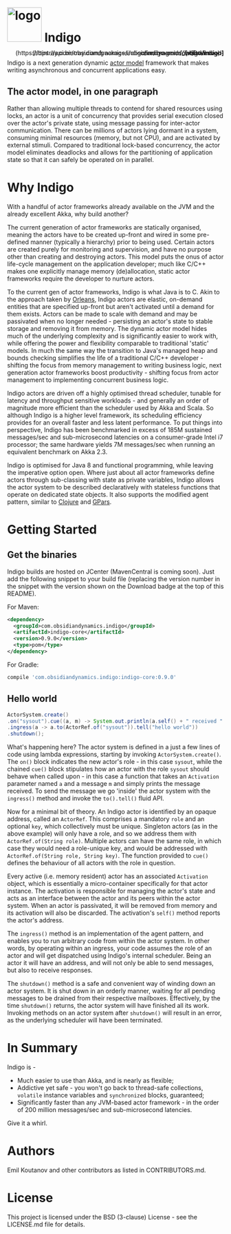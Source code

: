 <img src="http://www.obsidiandynamics.com/indigo/images/indigo-logo.svg" alt="logo" style="width: 80px"/> Indigo
===
<div style="text-align: right; line-height: 0">
[ ![Download](https://api.bintray.com/packages/obsidiandynamics/indigo/indigo-core/images/download.svg) ](https://bintray.com/obsidiandynamics/indigo/indigo-core/_latestVersion)
</div>

Indigo is a next generation dynamic [actor model](https://en.wikipedia.org/wiki/Actor_model) framework that makes writing asynchronous and concurrent applications easy.

## The actor model, in one paragraph
Rather than allowing multiple threads to contend for shared resources using locks, an actor is a unit of concurrency that provides serial execution closed over the actor's private state, using message passing for inter-actor communication. There can be millions of actors lying dormant in a system, consuming minimal resources (memory, but not CPU), and are activated by external stimuli. Compared to traditional lock-based concurrency, the actor model eliminates deadlocks and allows for the partitioning of application state so that it can safely be operated on in parallel.

# Why Indigo
With a handful of actor frameworks already available on the JVM and the already excellent Akka, why build another? 

The current generation of actor frameworks are statically organised, meaning the actors have to be created up-front and wired in some pre-defined manner (typically a hierarchy) prior to being used. Certain actors are created purely for monitoring and supervision, and have no purpose other than creating and destroying actors. This model puts the onus of actor life-cycle management on the application developer; much like C/C++ makes one explicitly manage memory (de)allocation, static actor frameworks require the developer to nurture actors.

To the current gen of actor frameworks, Indigo is what Java is to C. Akin to the approach taken by [Orleans](https://dotnet.github.io/orleans/), Indigo actors are elastic, on-demand entities that are specified up-front but aren't activated until a demand for them exists. Actors can be made to scale with demand and may be passivated when no longer needed - persisting an actor's state to stable storage and removing it from memory. The dynamic actor model hides much of the underlying complexity and is significantly easier to work with, while offering the power and flexibility comparable to traditional 'static' models. In much the same way the transition to Java's managed heap and bounds checking simplifies the life of a traditional C/C++ developer - shifting the focus from memory management to writing business logic, next generation actor frameworks boost productivity - shifting focus from actor management to implementing concurrent business logic.

Indigo actors are driven off a highly optimised thread scheduler, tunable for latency and throughput sensitive workloads - and generally an order of magnitude more efficient than the scheduler used by Akka and Scala. So although Indigo is a higher level framework, its scheduling efficiency provides for an overall faster and less latent performance. To put things into perspective, Indigo has been benchmarked in excess of 185M sustained messages/sec and sub-microsecond latencies on a consumer-grade Intel i7 processor; the same hardware yields 7M messages/sec when running an equivalent benchmark on Akka 2.3.

Indigo is optimised for Java 8 and functional programming, while leaving the imperative option open. Where just about all actor frameworks define actors through sub-classing with state as private variables, Indigo allows the actor system to be described declaratively with stateless functions that operate on dedicated state objects. It also supports the modified agent pattern, similar to [Clojure](https://clojure.org/reference/agents) and [GPars](http://www.gpars.org/guide/guide/agents.html).

# Getting Started
## Get the binaries
Indigo builds are hosted on JCenter (MavenCentral is coming soon). Just add the following snippet to your build file (replacing the version number in the snippet with the version shown on the Download badge at the top of this README).

For Maven:

```xml
<dependency>
  <groupId>com.obsidiandynamics.indigo</groupId>
  <artifactId>indigo-core</artifactId>
  <version>0.9.0</version>
  <type>pom</type>
</dependency>
```

For Gradle:

```groovy
compile 'com.obsidiandynamics.indigo:indigo-core:0.9.0'
```

## Hello world

```java
ActorSystem.create()
.on("sysout").cue((a, m) -> System.out.println(a.self() + " received " + m.body()))
.ingress(a -> a.to(ActorRef.of("sysout")).tell("hello world"))
.shutdown();
```

What's happening here? The actor system is defined in a just a few lines of code using lambda expressions, starting by invoking `ActorSystem.create()`. The `on()` block indicates the new actor's role - in this case `sysout`, while the chained `cue()` block stipulates how an actor with the role `sysout` should behave when called upon - in this case a function that takes an `Activation` parameter named `a`  and a message `m` and simply prints the message received. To send the message we go 'inside' the actor system with the `ingress()` method and invoke the `to().tell()` fluid API.

Now for a minimal bit of theory. An Indigo actor is identified by an opaque address, called an `ActorRef`. This comprises a mandatory `role` and an optional `key`, which collectively must be unique. Singleton actors (as in the above example) will only have a role, and so we address them with `ActorRef.of(String role)`. Multiple actors can have the same role, in which case they would need a role-unique key, and would be addressed with `ActorRef.of(String role, String key)`. The function provided to `cue()` defines the behaviour of all actors with the role in question.

Every active (i.e. memory resident) actor has an associated `Activation` object, which is essentially a micro-container specifically for that actor instance. The activation is responsible for managing the actor's state and acts as an interface between the actor and its peers within the actor system. When an actor is passivated, it will be removed from memory and its activation will also be discarded. The activation's `self()` method reports the actor's address.

The `ingress()` method is an implementation of the agent pattern, and enables you to run arbitrary code from within the actor system. In other words, by operating within an ingress, your code assumes the role of an actor and will get dispatched using Indigo's internal scheduler. Being an actor it will have an address, and will not only be able to send messages, but also to receive responses.

The `shutdown()` method is a safe and convenient way of winding down an actor system. It is shut down in an orderly manner, waiting for all pending messages to be drained from their respective mailboxes. Effectively, by the time `shutdown()` returns, the actor system will have finished all its work. Invoking methods on an actor system after `shutdown()` will result in an error, as the underlying scheduler will have been terminated.

# In Summary
Indigo is -

* Much easier to use than Akka, and is nearly as flexible;
* Addictive yet safe - you won't go back to thread-safe collections, `volatile` instance variables and `synchronized` blocks, guaranteed;
* Significantly faster than any JVM-based actor framework - in the order of 200 million messages/sec and sub-microsecond latencies.

Give it a whirl.

# Authors
Emil Koutanov and other contributors as listed in CONTRIBUTORS.md.

# License
This project is licensed under the BSD (3-clause) License - see the LICENSE.md file for details.